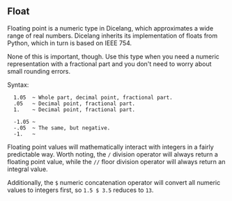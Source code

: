 ## Float

Floating point is a numeric type in Dicelang, which approximates a wide range
of real numbers. Dicelang inherits its implementation of floats from Python,
which in turn is based on IEEE 754.

None of this is important, though. Use this type when you need a numeric
representation with a fractional part and you don't need to worry about small
rounding errors.

Syntax:
```
  1.05  ~ Whole part, decimal point, fractional part.
  .05   ~ Decimal point, fractional part.
  1.    ~ Decimal point, fractional part.
  
  -1.05 ~
  -.05  ~ The same, but negative.
  -1.   ~
```

Floating point values will mathematically interact with integers in a fairly
predictable way. Worth noting, the `/` division operator will always return a
floating point value, while the `//` floor division operator will always return
an integral value.

Additionally, the `$` numeric concatenation operator will convert all numeric
values to integers first, so `1.5 $ 3.5` reduces to `13`.


